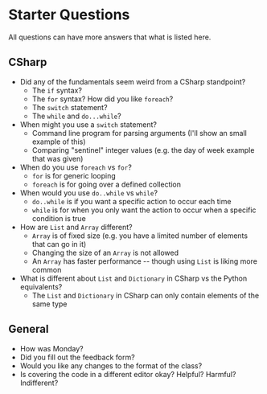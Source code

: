 # Starter Questions

All questions can have more answers that what is listed here.

## CSharp

* Did any of the fundamentals seem weird from a CSharp standpoint?
  * The `if` syntax?
  * The `for` syntax? How did you like `foreach`?
  * The `switch` statement?
  * The `while` and `do...while`?
* When might you use a `switch` statement?
  * Command line program for parsing arguments (I'll show an small example of this)
  * Comparing "sentinel" integer values (e.g. the day of week example that was given)
* When do you use `foreach` vs `for`?
  * `for` is for generic looping
  * `foreach` is for going over a defined collection
* When would you use `do..while` vs `while`?
  * `do..while` is if you want a specific action to occur each time
  * `while` is for when you only want the action to occur when a specific condition is true
* How are `List` and `Array` different?
  * `Array` is of fixed size (e.g. you have a limited number of elements that can go in it)
  * Changing the size of an `Array` is not allowed
  * An `Array` has faster performance -- though using `List` is liking more common
* What is different about `List` and `Dictionary` in CSharp vs the Python equivalents?
  * The `List` and `Dictionary` in CSharp can only contain elements of the same type

## General

* How was Monday?
* Did you fill out the feedback form?
* Would you like any changes to the format of the class?
* Is covering the code in a different editor okay? Helpful? Harmful? Indifferent?
